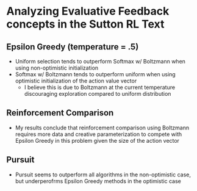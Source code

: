 # Analyzing Evaluative Feedback concepts in the Sutton RL Text

## Epsilon Greedy (temperature = .5)
* Uniform selection tends to outperform Softmax w/ Boltzmann when using non-optimistic initialization 
* Softmax w/ Boltzmann tends to outperform uniform when using optimistic initialization of the action value vector
	* I believe this is due to Boltzmann at the current temperature discouraging exploration compared to uniform distribution

## Reinforcement Comparison
* My results conclude that reinforcement comparison using Boltzmann requires more data and creative parameterization to compete with Epsilon Greedy in this problem given the size of the action vector

## Pursuit
* Pursuit seems to outperform all algorithms in the non-optimistic case, but underperofrms Epsilon Greedy methods in the optimistic case


